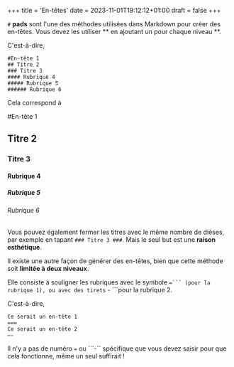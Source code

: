 +++
title = 'En-têtes'
date = 2023-11-01T19:12:12+01:00
draft = false
+++

```#``` **pads** sont l'une des méthodes utilisées dans Markdown pour créer des en-têtes. Vous devez les utiliser ** en ajoutant un pour chaque niveau **.

C'est-à-dire,
```
#En-tête 1
## Titre 2
### Titre 3
#### Rubrique 4
##### Rubrique 5
###### Rubrique 6
```
Cela correspond à

#En-tête 1
## Titre 2
### Titre 3
#### Rubrique 4
##### Rubrique 5
###### Rubrique 6

Vous pouvez également fermer les titres avec le même nombre de dièses, par exemple en tapant ```### Titre 3 ###```. Mais le seul but est une **raison esthétique**.

Il existe une autre façon de générer des en-têtes, bien que cette méthode soit **limitée à deux niveaux**.

Elle consiste à souligner les rubriques avec le symbole ```` =``` (pour la rubrique 1), ou avec des tirets ```` - ```pour la rubrique 2.

C'est-à-dire,
```
Ce serait un en-tête 1
===
Ce serait un en-tête 2
—-
```
Il n'y a pas de numéro ```=``` ou ```-`` spécifique que vous devez saisir pour que cela fonctionne, même un seul suffirait !